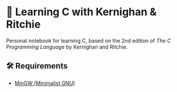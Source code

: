 # 📘 Learning C with Kernighan & Ritchie

Personal notebook for learning C, based on the 2nd edition of *The C Programming Language* by Kernighan and Ritchie.

## 🛠️ Requirements

- [MinGW (Minimalist GNU)](https://sourceforge.net/projects/mingw/files/Installer/)
